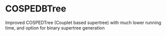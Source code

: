# COSPEDBTree
Improved COSPEDTree (Couplet based supertree) with much lower running time, and option for binary supertree generation
